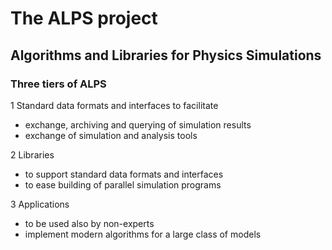 # The ALPS project
## Algorithms and Libraries for Physics Simulations

### Three tiers of ALPS

  1 Standard data formats and interfaces to facilitate
  - exchange, archiving and querying of simulation results
  - exchange of simulation and analysis tools

  2 Libraries
  - to support standard data formats and interfaces
  - to ease building of parallel simulation programs

  3 Applications
  - to be used also by non-experts
  - implement modern algorithms for a large class of models
